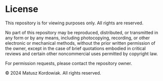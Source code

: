 # License

This repository is for viewing purposes only. All rights are reserved.

No part of this repository may be reproduced, distributed, or transmitted in any form or by any means, including photocopying, recording, or other electronic or mechanical methods, without the prior written permission of the owner, except in the case of brief quotations embodied in critical reviews and certain other noncommercial uses permitted by copyright law.

For permission requests, please contact the repository owner.

© 2024 Matusz Kordowiak. All rights reserved.
